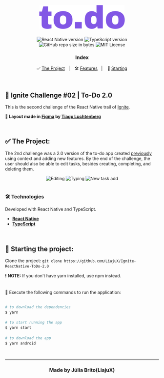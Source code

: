 <h1 align="center">
  <img src="./src/assets/logo.svg" alt="PlantManager" width="280px">
</h1>

<p align="center">  
  <img alt="React Native version" src="https://img.shields.io/badge/React_Native-v0.63.0-60dafb?style=flat&logoColor=60dafb&logo=react">
  
  <img alt="TypeScript version" src="https://img.shields.io/badge/TypeScript-v4.0.0-007acc?style=flat&logoColor=007acc&logo=typescript">

  <br>
  
  <img alt="GitHub repo size in bytes" src="https://img.shields.io/github/repo-size/LiajuX/Ignite-ReactNative-ToDo?color=green">
    
  <img alt="MIT License" src="https://img.shields.io/github/license/LiajuX/NextLevelWeek-Gameplay">
</p>

<h3 align="center">
  Index
</h3>

<p align="center">
  ✅ <a href="#%EF%B8%8F-the-project">The Project</a>&nbsp;&nbsp;&nbsp;|&nbsp;&nbsp;&nbsp;
  🛠 <a href="#-technologies">Features</a>&nbsp;&nbsp;&nbsp;|&nbsp;&nbsp;&nbsp;
  🏁 <a href="#-starting-the-project">Starting</a>
</p>

<br>

## 🚀 Ignite Challenge #02 | To-Do 2.0  
This is the second challenge of the React Native trail of [Ignite](https://rocketseat.com.br/ignite).
<br>

**🎨  Layout made in [Figma](https://www.figma.com/) by [Tiago Luchtenberg](https://www.instagram.com/tiagoluchtenberg/)**<br>

<br> 

## ✅  The Project:

The 2nd challenge was a 2.0 version of the to-do app created [previously](https://github.com/LiajuX/Ignite-ReactNative-ToDo) using context and adding new features. By the end of the challenge, the user should also be able to edit tasks, besides creating, completing, and deleting them.
<br>
<div align="center">
  <img src="https://user-images.githubusercontent.com/53796370/127195849-c9afc724-2c88-4de1-9a5c-3e59fc04c882.png" alt="Editing" width="250">
  <img src="https://user-images.githubusercontent.com/53796370/127195847-83889b86-c1e6-4c14-a98c-486d1ceaba7d.png" alt="Typing" width="250">
  <img src="https://user-images.githubusercontent.com/53796370/127195844-bbfd3403-2082-4c1d-9e4c-aec5704e3b0b.png" alt="New task add" width="250">
</div>

<br>

### 🛠 Technologies
Developed with React Native and TypeScript.

- **[React Native](https://reactnative.dev/)**
- **[TypeScript](https://www.typescriptlang.org/)**
<br>

## 🏁 Starting the project:

Clone the project: `git clone https://github.com/LiajuX/Ignite-ReactNative-ToDo-2.0`

❗ **NOTE:** If you don't have yarn installed, use npm instead.
<br>
<br>

📱 Execute the following commands to run the application:

````zsh

# to download the dependencies
$ yarn

# to start running the app
$ yarn start

# to download the app
$ yarn android
````
<br>

---

<h3 align="center" >
  Made by Júlia Brito(LiajuX)
</h3>
